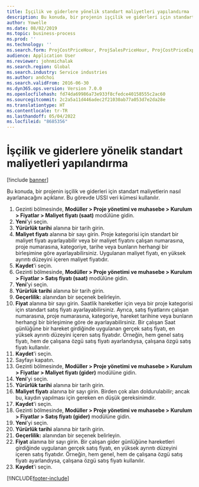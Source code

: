 ```yaml
---
title: İşçilik ve giderlere yönelik standart maliyetleri yapılandırma
description: Bu konuda, bir projenin işçilik ve giderleri için standart maliyetlerin nasıl ayarlanacağını açıklanır.
author: Yowelle
ms.date: 08/02/2019
ms.topic: business-process
ms.prod: ''
ms.technology: ''
ms.search.form: ProjCostPriceHour, ProjSalesPriceHour, ProjCostPriceExpense, ProjSalesPriceCost
audience: Application User
ms.reviewer: johnmichalak
ms.search.region: Global
ms.search.industry: Service industries
ms.author: andchoi
ms.search.validFrom: 2016-06-30
ms.dyn365.ops.version: Version 7.0.0
ms.openlocfilehash: fd74da69986a73e933f8cfedce40158555c2ac60
ms.sourcegitcommit: 2c2a5a11d446adec2f21030ab77a053d7e2da28e
ms.translationtype: HT
ms.contentlocale: tr-TR
ms.lasthandoff: 05/04/2022
ms.locfileid: "8685356"
---
```

# <a name="configure-standard-costs-for-labor-and-expenses"></a>İşçilik ve giderlere yönelik standart maliyetleri yapılandırma

[!include [banner](../../includes/banner.md)]

Bu konuda, bir projenin işçilik ve giderleri için standart maliyetlerin nasıl ayarlanacağını açıklanır. Bu görevde USSI veri kümesi kullanılır.

1. Gezinti bölmesinde, **Modüller > Proje yönetimi ve muhasebe > Kurulum > Fiyatlar > Maliyet fiyatı (saat)** modülüne gidin.
2. **Yeni**'yi seçin.
3. **Yürürlük tarihi** alanına bir tarih girin.
4. **Maliyet fiyatı** alanına bir sayı girin. Proje kategorisi için standart bir maliyet fiyatı ayarlayabilir veya bir maliyet fiyatını çalışan numarasına, proje numarasına, kategoriye, tarihe veya bunların herhangi bir birleşimine göre ayarlayabilirsiniz. Uygulanan maliyet fiyatı, en yüksek ayrıntı düzeyini içeren maliyet fiyatıdır.  
5. **Kaydet**'i seçin.
6. Gezinti bölmesinde, **Modüller > Proje yönetimi ve muhasebe > Kurulum > Fiyatlar > Satış fiyatı (saat)** modülüne gidin.
7. **Yeni**'yi seçin.
8. **Yürürlük tarihi** alanına bir tarih girin.
9. **Geçerlilik:** alanından bir seçenek belirleyin.
10. **Fiyat** alanına bir sayı girin. Saatlik hareketler için veya bir proje kategorisi için standart satış fiyatı ayarlayabilirsiniz. Ayrıca, satış fiyatlarını çalışan numarasına, proje numarasına, kategoriye, hareket tarihine veya bunların herhangi bir birleşimine göre de ayarlayabilirsiniz. Bir çalışan Saat günlüğüne bir hareket girdiğinde uygulanan gerçek satış fiyatı, en yüksek ayrıntı düzeyini içeren satış fiyatıdır. Örneğin, hem genel satış fiyatı, hem de çalışana özgü satış fiyatı ayarlandıysa, çalışana özgü satış fiyatı kullanılır.  
11. **Kaydet**'i seçin.
12. Sayfayı kapatın.
13. Gezinti bölmesinde, **Modüller > Proje yönetimi ve muhasebe > Kurulum > Fiyatlar > Maliyet fiyatı (gider)** modülüne gidin.
14. **Yeni**'yi seçin.
15. **Yürürlük tarihi** alanına bir tarih girin.
16. **Maliyet fiyatı** alanına bir sayı girin. Birden çok alan doldurulabilir; ancak bu, kaydın yapılması için gereken en düşük gereksinimdir.  
17. **Kaydet**'i seçin.
18. Gezinti bölmesinde, **Modüller > Proje yönetimi ve muhasebe > Kurulum > Fiyatlar > Satış fiyatı (gider)** modülüne gidin.
19. **Yeni**'yi seçin.
20. **Yürürlük tarihi** alanına bir tarih girin.
21. **Geçerlilik:** alanından bir seçenek belirleyin.
22. **Fiyat** alanına bir sayı girin. Bir çalışan gider günlüğüne hareketleri girdiğinde uygulanan gerçek satış fiyatı, en yüksek ayrıntı düzeyini içeren satış fiyatıdır. Örneğin, hem genel, hem de çalışana özgü satış fiyatı ayarlandıysa, çalışana özgü satış fiyatı kullanılır.  
23. **Kaydet**'i seçin.



[!INCLUDE[footer-include](../../includes/footer-banner.md)]